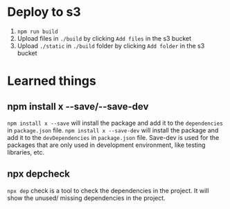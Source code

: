 # Deploy to s3
1. `npm run build`
2. Upload files in `./build` by clicking `Add files` in the s3 bucket
3. Upload `./static` in `./build` folder by clicking `Add folder` in the s3 bucket

# Learned things

## npm install x --save/--save-dev
`npm install x --save` will install the package and add it to the `dependencies` in `package.json` file. `npm install x --save-dev` will install the package and add it to the `devDependencies` in `package.json` file. Save-dev is used for the packages that are only used in development environment, like testing libraries, etc.

## npx depcheck
`npx dep` check is a tool to check the dependencies in the project. It will show the unused/ missing dependencies in the project.